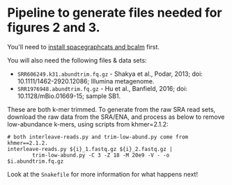 # Pipeline to generate files needed for figures 2 and 3.

You'll need to [install spacegraphcats and bcalm](https://github.com/spacegraphcats/spacegraphcats/blob/master/doc/installing-spacegraphcats.md) first.

You will also need the following files & data sets:

* `SRR606249.k31.abundtrim.fq.gz` - Shakya et al., Podar, 2013; doi: 10.1111/1462-2920.12086; Illumina metagenome.
* `SRR1976948.abundtrim.fq.gz` - Hu et al., Banfield, 2016; doi: 10.1128/mBio.01669-15; sample SB1.

These are both k-mer trimmed. To generate from the raw SRA read sets,
download the raw data from the SRA/ENA, and process as below to remove
low-abundance k-mers, using scripts from khmer=2.1.2:

```
# both interleave-reads.py and trim-low-abund.py come from khmer==2.1.2.
interleave-reads.py ${i}_1.fastq.gz ${i}_2.fastq.gz | 
        trim-low-abund.py -C 3 -Z 18 -M 20e9 -V - -o $i.abundtrim.fq.gz
```

Look at the ``Snakefile`` for more information for what happens next!

